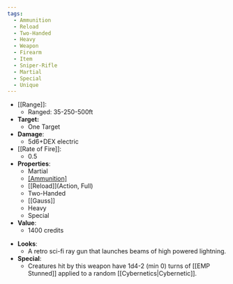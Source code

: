 ```yaml
---
tags:
  - Ammunition
  - Reload
  - Two-Handed
  - Heavy
  - Weapon
  - Firearm
  - Item
  - Sniper-Rifle
  - Martial
  - Special
  - Unique
---
```

- [[Range]]:
	- Ranged: 35-250-500ft
- **Target:**
	- One Target
- **Damage**:
	* 5d6+DEX electric
- [[Rate of Fire]]:
	- 0.5
- **Properties**:
	* Martial
	* [[Ammunition]](4)
	* [[Reload]](Action, Full)
	* Two-Handed
	* [[Gauss]]
	* Heavy
	* Special
- **Value**:
	* 1400 credits
* **Looks**:
	* A retro sci-fi ray gun that launches beams of high powered lightning.
* **Special**:
	* Creatures hit by this weapon have 1d4-2 (min 0) turns of [[EMP Stunned]] applied to a random [[Cybernetics|Cybernetic]].